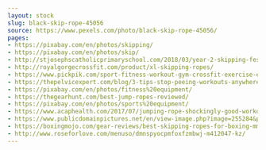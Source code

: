 ```yaml
---
layout: stock
slug: black-skip-rope-45056
source: https://www.pexels.com/photo/black-skip-rope-45056/
pages:
- https://pixabay.com/en/photos/skipping/
- https://pixabay.com/en/photos/skip/
- http://stjosephscatholicprimaryschool.com/2018/03/year-2-skipping-festival/
- http://royalgorgecrossfit.com/product/xl-skipping-ropes/
- https://www.pickpik.com/sport-fitness-workout-gym-crossfit-exercise-equipment-114682
- https://thepelvicexpert.com/blog/3-tips-stop-peeing-workouts-anywhere-else/
- https://pixabay.com/en/photos/fitness%20equipment/
- https://thegearhunt.com/best-jump-ropes-reviewed/
- https://pixabay.com/en/photos/sports%20equipment/
- https://www.acaphealth.com/2017/07/jumping-rope-shockingly-good-workout/
- https://www.publicdomainpictures.net/en/view-image.php?image=255284&picture=crossfit
- https://boxingmojo.com/gear-reviews/best-skipping-ropes-for-boxing-mma/
- http://www.roseforlove.com/menuso/dmnspyocpmfoxfzmbwj-m412047-kz/
---
```

